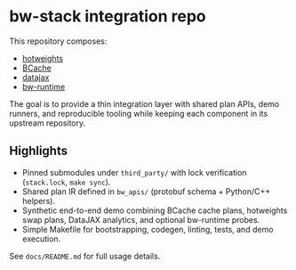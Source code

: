 # bw-stack integration repo

This repository composes:

- [hotweights](https://github.com/strangeloopcanon/hotweights)
- [BCache](https://github.com/strangeloopcanon/BCache)
- [datajax](https://github.com/strangeloopcanon/datajax)
- [bw-runtime](https://github.com/strangeloopcanon/bw-runtime)

The goal is to provide a thin integration layer with shared plan APIs, demo runners, and reproducible tooling while keeping each component in its upstream repository.

## Highlights

- Pinned submodules under `third_party/` with lock verification (`stack.lock`, `make sync`).
- Shared plan IR defined in `bw_apis/` (protobuf schema + Python/C++ helpers).
- Synthetic end-to-end demo combining BCache cache plans, hotweights swap plans, DataJAX analytics, and optional bw-runtime probes.
- Simple Makefile for bootstrapping, codegen, linting, tests, and demo execution.

See `docs/README.md` for full usage details.

